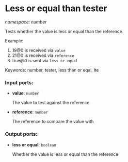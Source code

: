 # Less or equal than tester

_namespace: number_

Tests whether the value is less or equal than the reference.

Example:

1. 19@0 is received via `value`
2. 21@0 is received via `reference`
3. true@0 is sent via `less or equal`

Keywords: number, tester, less than or eqal, lte

### Input ports:

* __value__: ` number `

    The value to test against the reference


* __reference__: ` number `

    The reference to compare the value with

### Output ports:

* __less or equal__: ` boolean `

    Whether the value is less or equal than the reference

